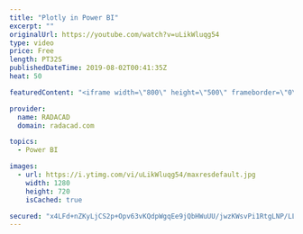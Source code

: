 ```yaml
---
title: "Plotly in Power BI"
excerpt: ""
originalUrl: https://youtube.com/watch?v=uLikWluqg54
type: video
price: Free
length: PT32S
publishedDateTime: 2019-08-02T00:41:35Z
heat: 50

featuredContent: "<iframe width=\"800\" height=\"500\" frameborder=\"0\" src=\"https://www.youtube.com/embed/uLikWluqg54\" allow=\"accelerometer; autoplay; encrypted-media; gyroscope; picture-in-picture\" allowfullscreen></iframe>"

provider:
  name: RADACAD
  domain: radacad.com

topics:
  - Power BI

images:
  - url: https://i.ytimg.com/vi/uLikWluqg54/maxresdefault.jpg
    width: 1280
    height: 720
    isCached: true

secured: "x4LFd+nZKyLjCS2p+Opv63vKQdpWgqEe9jQbHWuUU/jwzKWsvPi1RtgLNP/LLHkbgtv8ytg8kgDUg63/QoTmp+OuyJ8dFs2wluPRhns2YxO6dqTP4u94Z3FieI2isQF8mHJ1MOwZZLct/NkmFAW9wj3pmxYOrJd1MuU4CJuH+CD+j1PPA8omvP8CtSsgn9R/hJ4Pgcr+yPUdK6XbQwsEscDT4aSmX3VoQeRRgcGtqPeT0TWBCfU1kSZlYo+RnK126r+JMmVqnjuGzOhry16k60x5O1vrA8xjUvzhv3HQQ5I+QUCgopf3nlRb1AETHgYxxhDzBUf7qqz0wAmE9AmuHYI3WBcvkmxcrMZncoAy0Xh+ZDKiB0ZbQ0UDm3HbA5oxKbWuHkSJ8AJ6C9OBrPXoCRSbzYyqwpEuzR+bnNawRdQ=;e84fd/FGvyCxMxv3j30Ilw=="
---
```


